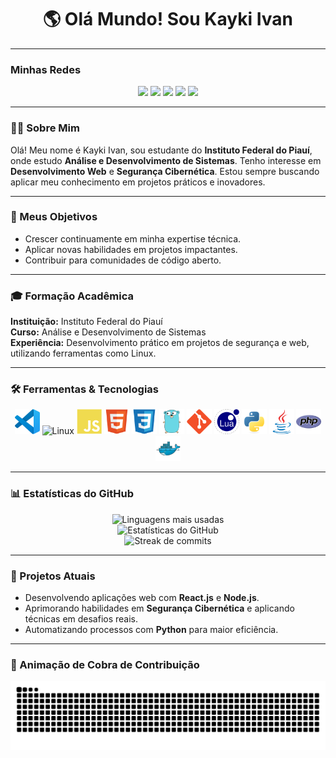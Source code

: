<!-- Animação de Escrita -->
<h1 align="center">🌎 Olá Mundo! Sou Kayki Ivan</h1>

<!-- CSS para Animação de Escrita -->
<style>
  .typewriter {
    display: inline-block;
    border-right: 2px solid #2c3e50;
    font-family: 'Courier New', monospace;
    white-space: nowrap;
    overflow: hidden;
    animation: typing 4s steps(40, end), blink .75s step-end infinite;
    font-size: 2.5em;
    color: #2c3e50;
  }

  @keyframes typing {
    from { width: 0; }
    to { width: 100%; }
  }

  @keyframes blink {
    from, to { border-color: transparent; }
    50% { border-color: #2c3e50; }
  }
</style>

---

### Minhas Redes

<p align="center">
  <a href="https://www.instagram.com/sous4bit?igsh=MXFiYnF4aWZzZ2IyNg==" target="_blank"><img src="https://img.shields.io/badge/-Instagram-%23E4405F?style=flat-square&logo=instagram&logoColor=white"></a>
  <a href="https://www.twitch.tv/sh1ft7172" target="_blank"><img src="https://img.shields.io/badge/Twitch-9146FF?style=flat-square&logo=twitch&logoColor=white"></a>
  <a href="https://discord.gg/Geracao144k" target="_blank"><img src="https://img.shields.io/badge/Discord-7289DA?style=flat-square&logo=discord&logoColor=white"></a>
  <a href="mailto:ivankayki72@gmail.com"><img src="https://img.shields.io/badge/-Gmail-%23333?style=flat-square&logo=gmail&logoColor=white"></a>
  <a href="https://www.linkedin.com/in/kayki-de-sousa-5a33292b3/" target="_blank"><img src="https://img.shields.io/badge/-LinkedIn-%230077B5?style=flat-square&logo=linkedin&logoColor=white"></a>
</p>

---

### 👨‍💻 Sobre Mim

Olá! Meu nome é Kayki Ivan, sou estudante do **Instituto Federal do Piauí**, onde estudo **Análise e Desenvolvimento de Sistemas**. Tenho interesse em **Desenvolvimento Web** e **Segurança Cibernética**. Estou sempre buscando aplicar meu conhecimento em projetos práticos e inovadores.

---

### 🎯 Meus Objetivos

- Crescer continuamente em minha expertise técnica.
- Aplicar novas habilidades em projetos impactantes.
- Contribuir para comunidades de código aberto.

---

### 🎓 Formação Acadêmica

**Instituição:** Instituto Federal do Piauí  
**Curso:** Análise e Desenvolvimento de Sistemas  
**Experiência:** Desenvolvimento prático em projetos de segurança e web, utilizando ferramentas como Linux.

---

### 🛠️ Ferramentas & Tecnologias

<p align="center">
  <img src="https://raw.githubusercontent.com/devicons/devicon/master/icons/vscode/vscode-original.svg" alt="VSCode" width="40" height="40"/>
  <img src="https://upload.wikimedia.org/wikipedia/commons/3/35/Tux.svg" alt="Linux" width="40" height="40"/>
  <img src="https://raw.githubusercontent.com/devicons/devicon/master/icons/javascript/javascript-plain.svg" alt="JavaScript" width="40" height="40"/>
  <img src="https://raw.githubusercontent.com/devicons/devicon/master/icons/html5/html5-original.svg" alt="HTML5" width="40" height="40"/>
  <img src="https://raw.githubusercontent.com/devicons/devicon/master/icons/css3/css3-original.svg" alt="CSS3" width="40" height="40"/>
  <img src="https://raw.githubusercontent.com/devicons/devicon/master/icons/go/go-original.svg" alt="Go" width="40" height="40"/>
  <img src="https://raw.githubusercontent.com/devicons/devicon/master/icons/git/git-original.svg" alt="Git" width="40" height="40"/>
  <img src="https://raw.githubusercontent.com/devicons/devicon/master/icons/lua/lua-original.svg" alt="Lua" width="40" height="40"/>
  <img src="https://raw.githubusercontent.com/devicons/devicon/master/icons/python/python-original.svg" alt="Python" width="40" height="40"/>
  <img src="https://raw.githubusercontent.com/devicons/devicon/master/icons/java/java-original.svg" alt="Java" width="40" height="40"/>
  <img src="https://raw.githubusercontent.com/devicons/devicon/master/icons/php/php-original.svg" alt="PHP" width="40" height="40"/>
  <img src="https://raw.githubusercontent.com/devicons/devicon/master/icons/docker/docker-original.svg" alt="Docker" width="40" height="40"/>
</p>

---

### 📊 Estatísticas do GitHub

<p align="center">
  <img src="https://github-readme-stats.vercel.app/api/top-langs/?username=sh1ftx&layout=compact&theme=radical" alt="Linguagens mais usadas"/>
  <br>
  <img src="https://github-readme-stats.vercel.app/api?username=sh1ftx&show_icons=true&theme=radical&count_private=true" alt="Estatísticas do GitHub"/>
  <br>
  <img src="https://github-readme-streak-stats.herokuapp.com/?user=sh1ftx&theme=radical" alt="Streak de commits"/>
</p>

---

### 🚀 Projetos Atuais

- Desenvolvendo aplicações web com **React.js** e **Node.js**.
- Aprimorando habilidades em **Segurança Cibernética** e aplicando técnicas em desafios reais.
- Automatizando processos com **Python** para maior eficiência.

---

### 🐍 Animação de Cobra de Contribuição

<p align="center">
  <img src="https://raw.githubusercontent.com/sh1ftx/sh1ftx/output/github-contribution-grid-snake-dark.svg" alt="Animação de cobra de contribuição"/>
</p>
